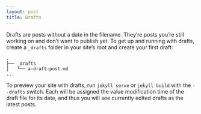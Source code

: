 ```yaml
---
layout: post
title: Drafts
---
```


Drafts are posts without a date in the filename. They’re posts you’re still working on and don’t want to publish yet. To get up and running with drafts, create a `_drafts` folder in your site’s root and create your first draft:

```
. 
├── _drafts 
│   └── a-draft-post.md 
...
```

To preview your site with drafts, run `jekyll serve` or `jekyll build` with the `--drafts` switch. Each will be assigned the value modification time of the draft file for its date, and thus you will see currently edited drafts as the latest posts.